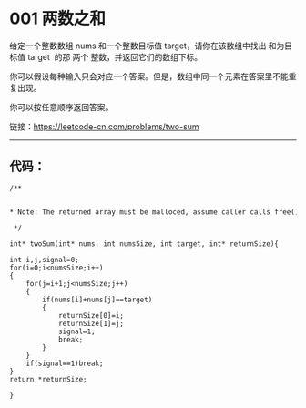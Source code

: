 # 001 两数之和
给定一个整数数组 nums 和一个整数目标值 target，请你在该数组中找出 和为目标值 target  的那 两个 整数，并返回它们的数组下标。

你可以假设每种输入只会对应一个答案。但是，数组中同一个元素在答案里不能重复出现。

你可以按任意顺序返回答案。

链接：https://leetcode-cn.com/problems/two-sum

------------
## 代码：
```
/**

 * Note: The returned array must be malloced, assume caller calls free().

 */

int* twoSum(int* nums, int numsSize, int target, int* returnSize){

int i,j,signal=0;
for(i=0;i<numsSize;i++)
{
	for(j=i+1;j<numsSize;j++)
	{
		if(nums[i]+nums[j]==target)
		{
			returnSize[0]=i;
			returnSize[1]=j;
			signal=1;
			break;
		}
	}
	if(signal==1)break;
}
return *returnSize;  

}